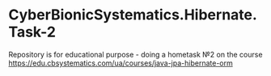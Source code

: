 # CyberBionicSystematics.Hibernate.Task-2
Repository is for educational purpose - doing a hometask №2 on the course https://edu.cbsystematics.com/ua/courses/java-jpa-hibernate-orm
